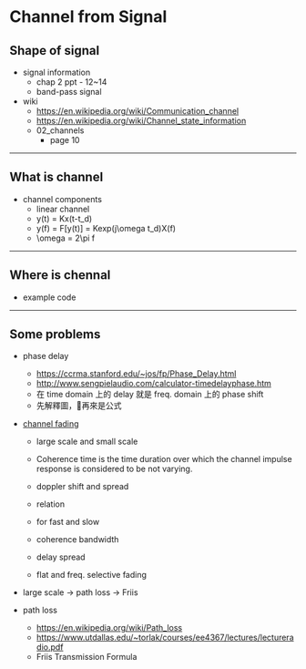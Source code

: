 # Channel from Signal

## Shape of signal

* signal information
    * chap 2 ppt - 12~14
    * band-pass signal
* wiki
    * https://en.wikipedia.org/wiki/Communication_channel
    * https://en.wikipedia.org/wiki/Channel_state_information
    * 02_channels
        * page 10
---

## What is channel

* channel components
    * linear channel
    * y(t) = Kx(t-t_d)
    * y(f) = F[y(t)] = Kexp(j\omega t_d)X(f) 
    * \omega = 2\pi f

---
## Where is chennal

* example code

---

## Some problems

* phase delay
    * https://ccrma.stanford.edu/~jos/fp/Phase_Delay.html
    * http://www.sengpielaudio.com/calculator-timedelayphase.htm
    * 在 time domain 上的 delay 就是 freq. domain 上的 phase shift
    * 先解釋圖，再來是公式

* [channel fading](https://en.wikipedia.org/wiki/Fading)

    * large scale and small scale
    * Coherence time is the time duration over which the channel impulse response is considered to be not varying.
    * doppler shift and spread
    * relation
    * for fast and slow

    * coherence bandwidth
    * delay spread
    * flat and freq. selective fading
* large scale -> path loss -> Friis

* path loss
    * https://en.wikipedia.org/wiki/Path_loss
    * https://www.utdallas.edu/~torlak/courses/ee4367/lectures/lectureradio.pdf
    * Friis Transmission Formula
